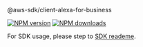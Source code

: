 @aws-sdk/client-alexa-for-business

[![NPM version](https://img.shields.io/npm/v/@aws-sdk/client-alexa-for-business/preview.svg)](https://www.npmjs.com/package/@aws-sdk/client-alexa-for-business)
[![NPM downloads](https://img.shields.io/npm/dm/@aws-sdk/client-alexa-for-business.svg)](https://www.npmjs.com/package/@aws-sdk/client-alexa-for-business)

For SDK usage, please step to [SDK reademe](https://github.com/aws/aws-sdk-js-v3).
